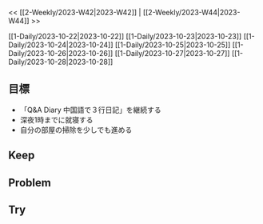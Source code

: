<< [[2-Weekly/2023-W42|2023-W42]] | [[2-Weekly/2023-W44|2023-W44]] >>

[[1-Daily/2023-10-22|2023-10-22]]
[[1-Daily/2023-10-23|2023-10-23]]
[[1-Daily/2023-10-24|2023-10-24]]
[[1-Daily/2023-10-25|2023-10-25]]
[[1-Daily/2023-10-26|2023-10-26]]
[[1-Daily/2023-10-27|2023-10-27]]
[[1-Daily/2023-10-28|2023-10-28]]
## 目標
- 「Q&A Diary 中国語で３行日記」を継続する
- 深夜1時までに就寝する
- 自分の部屋の掃除を少しでも進める
## Keep
## Problem
## Try
